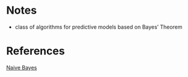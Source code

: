# Notes

-  class of algorithms for predictive models based on Bayes’ Theorem

# References
[Naive Bayes](https://www.youtube.com/watch?v=O2L2Uv9pdDA)
